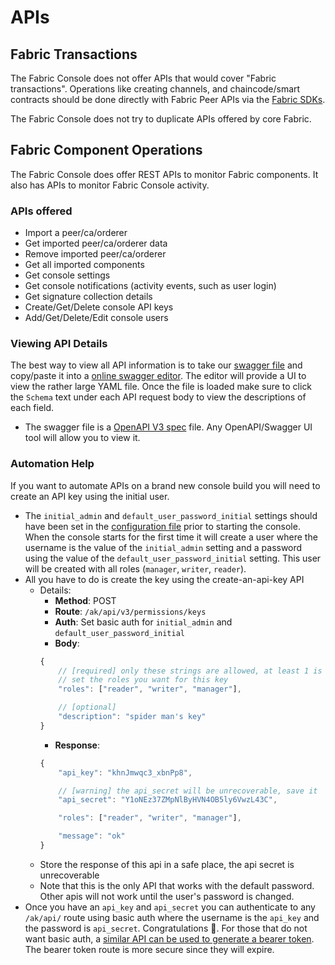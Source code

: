 # APIs

## Fabric Transactions

The Fabric Console does not offer APIs that would cover "Fabric transactions".
Operations like creating channels, and chaincode/smart contracts should be done directly with Fabric Peer APIs via the [Fabric SDKs](https://hyperledger.github.io/fabric-sdk-node).

The Fabric Console does not try to duplicate APIs offered by core Fabric.

## Fabric Component Operations

The Fabric Console does offer REST APIs to monitor Fabric components.
It also has APIs to monitor Fabric Console activity.

### APIs offered
- Import a peer/ca/orderer
- Get imported peer/ca/orderer data
- Remove imported peer/ca/orderer
- Get all imported components
- Get console settings
- Get console notifications (activity events, such as user login)
- Get signature collection details
- Create/Get/Delete console API keys
- Add/Get/Delete/Edit console users

### Viewing API Details
The best way to view all API information is to take our [swagger file](../packages/athena/json_docs/json_validation/ibp_openapi_v3.yaml) and copy/paste it into a [online swagger editor](https://editor.swagger.io).
The editor will provide a UI to view the rather large YAML file.
Once the file is loaded make sure to click the `Schema` text under each API request body to view the descriptions of each field.

- The swagger file is a [OpenAPI V3 spec](https://swagger.io/specification/) file.
Any OpenAPI/Swagger UI tool will allow you to view it.

### Automation Help

If you want to automate APIs on a brand new console build you will need to create an API key using the initial user.

- The `initial_admin` and `default_user_password_initial` settings should have been set in the [configuration file](../env/README.md#config) prior to starting the console. When the console starts for the first time it will create a user where the username is the value of the `initial_admin` setting and a password using the value of the `default_user_password_initial` setting. This user will be created with all roles (`manager`, `writer`, `reader`).
- All you have to do is create the key using the create-an-api-key API
	- Details:
		- **Method**: POST
		- **Route**: `/ak/api/v3/permissions/keys`
		- **Auth**: Set basic auth for `initial_admin` and `default_user_password_initial`
		- **Body**:
		```js
		{
			// [required] only these strings are allowed, at least 1 is required
			// set the roles you want for this key
			"roles": ["reader", "writer", "manager"],

			// [optional]
			"description": "spider man's key"
		}
		```
		- **Response**:
		```js
		{
			"api_key": "khnJmwqc3_xbnPp8",

			// [warning] the api_secret will be unrecoverable, save it
			"api_secret": "Y1oNEz37ZMpNlByHVN4OB5ly6VwzL43C",

			"roles": ["reader", "writer", "manager"],

			"message": "ok"
		}
		```
	- Store the response of this api in a safe place, the api secret is unrecoverable
	- Note that this is the only API that works with the default password. Other apis will not work until the user's password is changed.
- Once you have an `api_key` and `api_secret` you can authenticate to any `/ak/api/` route using basic auth where the username is the `api_key` and the password is `api_secret`. Congratulations 🎈. For those that do not want basic auth, a [similar API can be used to generate a bearer token](../packages/athena/docs/permission_apis.md#1b-create-a-access-token-aka-bearer-token). The bearer token route is more secure since they will expire.

